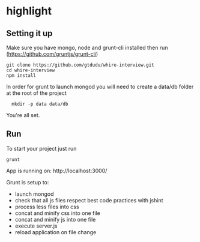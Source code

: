 # highlight

## Setting it up

Make sure you have mongo, node and grunt-cli installed then run (https://github.com/gruntjs/grunt-cli)

```
git clone https://github.com/gtdudu/whire-interview.git
cd whire-interview
npm install
```

In order for grunt to launch mongod you will need to create a data/db folder at the root of the project
```
  mkdir -p data data/db
```

You're all set.

## Run

To start your project just run
```
grunt
```

App is running on: http://localhost:3000/

Grunt is setup to:
- launch mongod
- check that all js files respect best code practices with jshint
- process less files into css
- concat and minify css into one file
- concat and minify js into one file
- execute server.js
- reload application on file change
